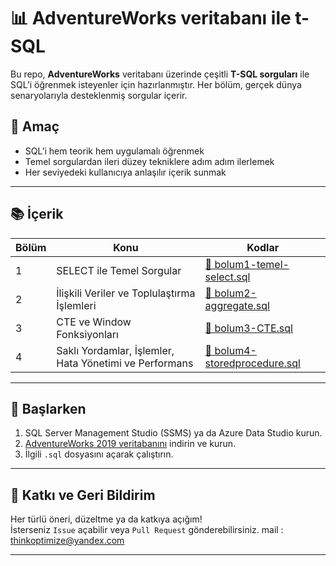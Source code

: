 # 📊 AdventureWorks veritabanı ile t-SQL

Bu repo, **AdventureWorks** veritabanı üzerinde çeşitli **T-SQL sorguları** ile SQL’i öğrenmek isteyenler için hazırlanmıştır. Her bölüm, gerçek dünya senaryolarıyla desteklenmiş sorgular içerir.

## 🎯 Amaç

- SQL’i hem teorik hem uygulamalı öğrenmek
- Temel sorgulardan ileri düzey tekniklere adım adım ilerlemek
- Her seviyedeki kullanıcıya anlaşılır içerik sunmak

---


## 📚 İçerik

| Bölüm | Konu | Kodlar |
|-------|------|--------|
| 1 | SELECT ile Temel Sorgular  | [📄 bolum1-temel-select.sql](bolum1-temel-select.sql) |
| 2 | İlişkili Veriler ve Toplulaştırma İşlemleri | [📄 bolum2-aggregate.sql](bolum2-aggregate.sql) |
| 3 | CTE ve Window Fonksiyonları  | [📄 bolum3-CTE.sql](bolum3-CTE.sql) |
| 4 | Saklı Yordamlar, İşlemler, Hata Yönetimi ve Performans   | [📄 bolum4-storedprocedure.sql](bolum4-storedprocedure.sql) |


---

## 🏁 Başlarken

1. SQL Server Management Studio (SSMS) ya da Azure Data Studio kurun.
2. [AdventureWorks 2019 veritabanını](https://learn.microsoft.com/en-us/sql/samples/adventureworks-install-configure) indirin ve kurun.
3. İlgili `.sql` dosyasını açarak çalıştırın.

---

## 🌟 Katkı ve Geri Bildirim

Her türlü öneri, düzeltme ya da katkıya açığım!  
İsterseniz `Issue` açabilir veya `Pull Request` gönderebilirsiniz.
mail : thinkoptimize@yandex.com


---




